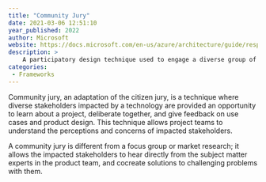 ```yaml
---
title: "Community Jury"
date: 2021-03-06 12:51:10
year_published: 2022
author: Microsoft
website: https://docs.microsoft.com/en-us/azure/architecture/guide/responsible-innovation/community-jury/
description: >
    A participatory design technique used to engage a diverse group of stakeholders in the early stages of product design and development.
categories:
 - Frameworks
---
```


Community jury, an adaptation of the citizen jury, is a technique where diverse stakeholders impacted by a technology are provided an opportunity to learn about a project, deliberate together, and give feedback on use cases and product design. This technique allows project teams to understand the perceptions and concerns of impacted stakeholders.

A community jury is different from a focus group or market research; it allows the impacted stakeholders to hear directly from the subject matter experts in the product team, and cocreate solutions to challenging problems with them.
